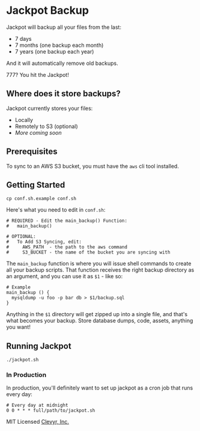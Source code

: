 # Jackpot Backup

Jackpot will backup all your files from the last:
  * 7 days
  * 7 months (one backup each month)
  * 7 years (one backup each year)

And it will automatically remove old backups.

777? You hit the Jackpot!

## Where does it store backups?

Jackpot currently stores your files:
  * Locally
  * Remotely to S3 (optional)
  * *More coming soon*


## Prerequisites

To sync to an AWS S3 bucket, you must have the `aws` cli tool installed.

## Getting Started

```
cp conf.sh.example conf.sh
```

Here's what you need to edit in `conf.sh`:

```
# REQUIRED - Edit the main_backup() Function:
#   main_backup()

# OPTIONAL:
#   To Add S3 Syncing, edit:
#     AWS_PATH  - the path to the aws command
#     S3_BUCKET - the name of the bucket you are syncing with
```

The `main_backup` function is where you will issue shell commands to create
all your backup scripts. That function receives the right backup directory as an
argument, and you can use it as `$1` - like so:

```
# Example
main_backup () {
  mysqldump -u foo -p bar db > $1/backup.sql
}
```

Anything in the `$1` directory will get zipped up into a single file, and that's
what becomes your backup. Store database dumps, code, assets, anything you want!

## Running Jackpot
```
./jackpot.sh
```

### In Production

In production, you'll definitely want to set up jackpot as a cron job that runs every
day:

```
# Every day at midnight
0 0 * * * full/path/to/jackpot.sh
```

MIT Licensed
[Clevyr, Inc.](https://clevyr.com)
